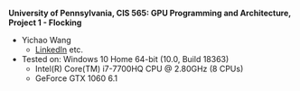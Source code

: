 **University of Pennsylvania, CIS 565: GPU Programming and Architecture,
Project 1 - Flocking**

* Yichao Wang
  * [LinkedIn](https://www.linkedin.com/in/wangyic/) etc.
* Tested on: Windows 10 Home 64-bit (10.0, Build 18363)
  * Intel(R) Core(TM) i7-7700HQ CPU @ 2.80GHz (8 CPUs)
  * GeForce GTX 1060	6.1

